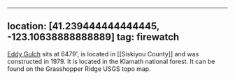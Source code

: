 
---
location: [41.239444444444445, -123.10638888888889]
tag: firewatch
---

[Eddy Gulch](http://www.peakbagging.com/CALookoutPhotos/EddyGulch.html) sits at 6479', is located in [[Siskiyou County]] and was constructed in 1979. It is located in the Klamath national forest. It can be found on the Grasshopper Ridge USGS topo map.
